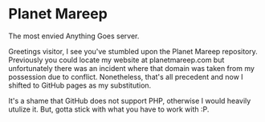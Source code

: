 # Planet Mareep
The most envied Anything Goes server.

Greetings visitor, I see you've stumbled upon the Planet Mareep repository. Previously you could locate my website at planetmareep.com but unfortunately there was an incident where that domain was taken from my possession due to conflict. Nonetheless, that's all precedent and now I shifted to GitHub pages as my substitution. 

It's a shame that GitHub does not support PHP, otherwise I would heavily utulize it. But, gotta stick with what you have to work with :P. 
